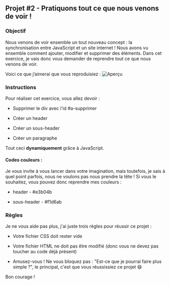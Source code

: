 ## Projet #2 - Pratiquons tout ce que nous venons de voir !

### Objectif

Nous venons de voir ensemble un tout nouveau concept : la synchronisation entre JavaScript et un site internet ! Nous avons vu ensemble comment ajouter, modifier et supprimer des éléments. Dans cet exercice, je vais donc vous demander de reprendre tout ce que nous venons de voir.

Voici ce que j’aimerai que vous reproduisiez :
![Aperçu](https://img-c.udemycdn.com/redactor/raw/2019-12-06_13-05-09-c43ca15235cc16801c9ca53ed5f4c18d.png "Aperçu du projet")

### Instructions

Pour réaliser cet exercice, vous allez devoir :

- Supprimer le div avec l'id #a-supprimer

- Créer un header

- Créer un sous-header

- Créer un paragraphe

Tout ceci **dynamiquement** grâce à JavaScript.

#### Codes couleurs :

Je vous invite à vous lancer dans votre imagination, mais toutefois, je sais à quel point parfois, nous ne voulons pas nous prendre la tête ! Si vous le souhaitez, vous pouvez donc reprendre mes couleurs :

- header - #e3b04b

- sous-header - #f1d6ab

### Règles

Je ne vous aide pas plus, j'ai juste trois règles pour réussir ce projet :

- Votre fichier CSS doit rester vide

- Votre fichier HTML ne doit pas être modifié (donc vous ne devez pas toucher au code déjà présent)

- Amusez-vous ! Ne vous bloquez pas : "Est-ce que je pourrai faire plus simple ?", le principal, c'est que vous réussissiez ce projet :smile:

Bon courage !
